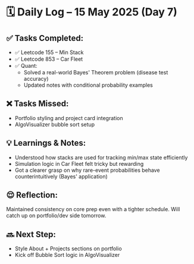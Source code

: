 # 🗓️ Daily Log – 15 May 2025 (Day 7)

## ✅ Tasks Completed:
- ✅ Leetcode 155 – Min Stack
- ✅ Leetcode 853 – Car Fleet
- ✅ Quant:
  - Solved a real-world Bayes' Theorem problem (disease test accuracy)
  - Updated notes with conditional probability examples

## ❌ Tasks Missed:
- Portfolio styling and project card integration
- AlgoVisualizer bubble sort setup

## 💡 Learnings & Notes:
- Understood how stacks are used for tracking min/max state efficiently
- Simulation logic in Car Fleet felt tricky but rewarding
- Got a clearer grasp on why rare-event probabilities behave counterintuitively (Bayes' application)

## 😌 Reflection:
Maintained consistency on core prep even with a tighter schedule. Will catch up on portfolio/dev side tomorrow.

## 🔜 Next Step:
- Style About + Projects sections on portfolio
- Kick off Bubble Sort logic in AlgoVisualizer
